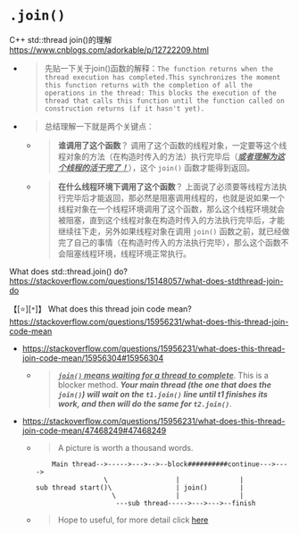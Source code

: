 
# `.join()`

C++ std::thread join()的理解 https://www.cnblogs.com/adorkable/p/12722209.html
- > 先贴一下关于join()函数的解释：`The function returns when the thread execution has completed.This synchronizes the moment this function returns with the completion of all the operations in the thread: This blocks the execution of the thread that calls this function until the function called on construction returns (if it hasn't yet).`
- > 总结理解一下就是两个关键点：
  * > **谁调用了这个函数**？ 调用了这个函数的线程对象，一定要等这个线程对象的方法（在构造时传入的方法）执行完毕后（***<ins>或者理解为这个线程的活干完了！</ins>***），这个 `join()` 函数才能得到返回。
  * > **在什么线程环境下调用了这个函数**？ 上面说了必须要等线程方法执行完毕后才能返回，那必然是阻塞调用线程的，也就是说如果一个线程对象在一个线程环境调用了这个函数，那么这个线程环境就会被阻塞，直到这个线程对象在构造时传入的方法执行完毕后，才能继续往下走，另外如果线程对象在调用 `join()` 函数之前，就已经做完了自己的事情（在构造时传入的方法执行完毕），那么这个函数不会阻塞线程环境，线程环境正常执行。

What does std::thread.join() do? https://stackoverflow.com/questions/15148057/what-does-stdthread-join-do

【[:star:][`*`]】 What does this thread join code mean? https://stackoverflow.com/questions/15956231/what-does-this-thread-join-code-mean
- https://stackoverflow.com/questions/15956231/what-does-this-thread-join-code-mean/15956304#15956304
  * > ***<ins>`join()` means waiting for a thread to complete</ins>***. This is a blocker method. ***Your main thread (the one that does the `join()`) will wait on the `t1.join()` line until t1 finishes its work, and then will do the same for `t2.join()`***.
- https://stackoverflow.com/questions/15956231/what-does-this-thread-join-code-mean/47468249#47468249
  * > A picture is worth a thousand words.
    ```console
        Main thread-->----->--->-->--block##########continue--->---->
                     \                 |               |
    sub thread start()\                | join()        |
                       \               |               |
                        ---sub thread----->--->--->--finish 
    ```
  * > Hope to useful, for more detail click [here](http://www.henryxi.com/java-thread-join-example)
